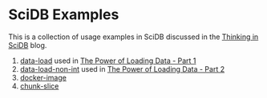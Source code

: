 # SciDB Examples

This is a collection of usage examples in SciDB discussed in the [Thinking in SciDB](http://rvernica.github.io/) blog.

   1. [data-load](data-load) used in [The Power of Loading Data - Part 1](http://rvernica.github.io/2016/05/load-data)
   1. [data-load-non-int](data-load-non-int) used in [The Power of Loading Data - Part 2](http://rvernica.github.io/2016/06/load-data-non-int)
   1. [docker-image](docker-image)
   1. [chunk-slice](chunk-slice)
